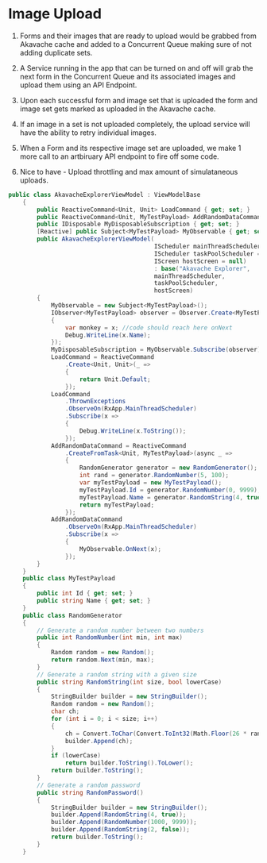 # Image Upload

1. Forms and their images that are ready to upload would be grabbed from Akavache cache and added to a Concurrent Queue making sure of not adding duplicate sets.
2. A Service running in the app that can be turned on and off will grab the next form in the Concurrent Queue and its associated images and upload them using an API Endpoint.
3. Upon each successful form and image set that is uploaded the form and image set gets marked as uploaded in the Akavache cache.
4. If an image in a set is not uploaded completely, the upload service will have the ability to retry individual images.

5. When a Form and its respective image set are uploaded, we make 1 more call to an artbiruary API endpoint to fire off some code.
6. Nice to have - Upload throttling and max amount of simulataneous uploads.


```csharp
public class AkavacheExplorerViewModel : ViewModelBase
    {
        public ReactiveCommand<Unit, Unit> LoadCommand { get; set; }
        public ReactiveCommand<Unit, MyTestPayload> AddRandomDataCommand { get; set; }
        public IDisposable MyDisposableSubscription { get; set; }
        [Reactive] public Subject<MyTestPayload> MyObservable { get; set; }
        public AkavacheExplorerViewModel(
                                         IScheduler mainThreadScheduler = null,
                                         IScheduler taskPoolScheduler = null,
                                         IScreen hostScreen = null)
                                         : base("Akavache Explorer",
                                         mainThreadScheduler,
                                         taskPoolScheduler,
                                         hostScreen)
        {
            MyObservable = new Subject<MyTestPayload>();
            IObserver<MyTestPayload> observer = Observer.Create<MyTestPayload>(x =>
            {
                var monkey = x; //code should reach here onNext     
                Debug.WriteLine(x.Name);
            });
            MyDisposableSubscription = MyObservable.Subscribe(observer);
            LoadCommand = ReactiveCommand
                .Create<Unit, Unit>(_ =>
                {
                    return Unit.Default;
                });
            LoadCommand
                .ThrownExceptions
                .ObserveOn(RxApp.MainThreadScheduler)
                .Subscribe(x =>
                {
                    Debug.WriteLine(x.ToString());
                });
            AddRandomDataCommand = ReactiveCommand
                .CreateFromTask<Unit, MyTestPayload>(async _ =>
                {
                    RandomGenerator generator = new RandomGenerator();
                    int rand = generator.RandomNumber(5, 100);
                    var myTestPayload = new MyTestPayload();
                    myTestPayload.Id = generator.RandomNumber(0, 9999);
                    myTestPayload.Name = generator.RandomString(4, true);
                    return myTestPayload;
                });
            AddRandomDataCommand
                .ObserveOn(RxApp.MainThreadScheduler)                
                .Subscribe(x =>
                {
                    MyObservable.OnNext(x);
                });
        }
    }
    public class MyTestPayload
    {
        public int Id { get; set; }
        public string Name { get; set; }
    }
    public class RandomGenerator
    {
        // Generate a random number between two numbers    
        public int RandomNumber(int min, int max)
        {
            Random random = new Random();
            return random.Next(min, max);
        }
        // Generate a random string with a given size    
        public string RandomString(int size, bool lowerCase)
        {
            StringBuilder builder = new StringBuilder();
            Random random = new Random();
            char ch;
            for (int i = 0; i < size; i++)
            {
                ch = Convert.ToChar(Convert.ToInt32(Math.Floor(26 * random.NextDouble() + 65)));
                builder.Append(ch);
            }
            if (lowerCase)
                return builder.ToString().ToLower();
            return builder.ToString();
        }
        // Generate a random password    
        public string RandomPassword()
        {
            StringBuilder builder = new StringBuilder();
            builder.Append(RandomString(4, true));
            builder.Append(RandomNumber(1000, 9999));
            builder.Append(RandomString(2, false));
            return builder.ToString();
        }
    }
```